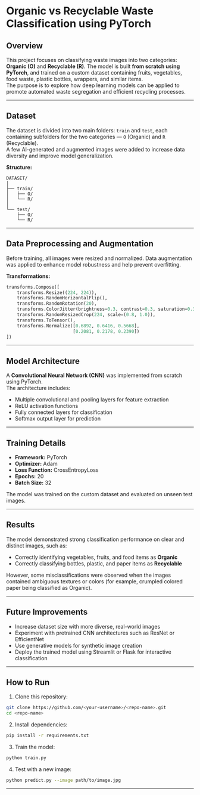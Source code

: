 # Organic vs Recyclable Waste Classification using PyTorch

## Overview
This project focuses on classifying waste images into two categories: **Organic (O)** and **Recyclable (R)**. The model is built **from scratch using PyTorch**, and trained on a custom dataset containing fruits, vegetables, food waste, plastic bottles, wrappers, and similar items.  
The purpose is to explore how deep learning models can be applied to promote automated waste segregation and efficient recycling processes.

---

## Dataset
The dataset is divided into two main folders: `train` and `test`, each containing subfolders for the two categories — `O` (Organic) and `R` (Recyclable).  
A few AI-generated and augmented images were added to increase data diversity and improve model generalization.

**Structure:**
```
DATASET/
│
├── train/
│   ├── O/
│   └── R/
│
└── test/
    ├── O/
    └── R/
```

---

## Data Preprocessing and Augmentation
Before training, all images were resized and normalized. Data augmentation was applied to enhance model robustness and help prevent overfitting.

**Transformations:**
```python
transforms.Compose([
    transforms.Resize((224, 224)),
    transforms.RandomHorizontalFlip(),
    transforms.RandomRotation(20),
    transforms.ColorJitter(brightness=0.3, contrast=0.3, saturation=0.3),
    transforms.RandomResizedCrop(224, scale=(0.8, 1.0)),
    transforms.ToTensor(),
    transforms.Normalize([0.6892, 0.6416, 0.5668],
                         [0.2081, 0.2178, 0.2390])
])
```

---

## Model Architecture
A **Convolutional Neural Network (CNN)** was implemented from scratch using PyTorch.  
The architecture includes:
- Multiple convolutional and pooling layers for feature extraction  
- ReLU activation functions  
- Fully connected layers for classification  
- Softmax output layer for prediction

---

## Training Details
- **Framework:** PyTorch  
- **Optimizer:** Adam  
- **Loss Function:** CrossEntropyLoss  
- **Epochs:** 20  
- **Batch Size:** 32  

The model was trained on the custom dataset and evaluated on unseen test images.

---

## Results
The model demonstrated strong classification performance on clear and distinct images, such as:
- Correctly identifying vegetables, fruits, and food items as **Organic**
- Correctly classifying bottles, plastic, and paper items as **Recyclable**

However, some misclassifications were observed when the images contained ambiguous textures or colors (for example, crumpled colored paper being classified as Organic).

---

## Future Improvements
- Increase dataset size with more diverse, real-world images  
- Experiment with pretrained CNN architectures such as ResNet or EfficientNet  
- Use generative models for synthetic image creation  
- Deploy the trained model using Streamlit or Flask for interactive classification

---

## How to Run

1. Clone this repository:
```bash
git clone https://github.com/<your-username>/<repo-name>.git
cd <repo-name>
```

2. Install dependencies:
```bash
pip install -r requirements.txt
```

3. Train the model:
```bash
python train.py
```

4. Test with a new image:
```bash
python predict.py --image path/to/image.jpg
```

---
